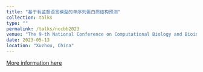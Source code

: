```yaml
---
title: "基于有监督语言模型的单序列蛋白质结构预测"
collection: talks
type: ""
permalink: /talks/nccbb2023
venue: "The 9-th National Conference on Computational Biology and Bioinformatics"
date: 2023-05-13
location: "Xuzhou, China"
---
```


[More information here](https://nccbb2023.cppdd.cn/web/index/presentation?id=69)

